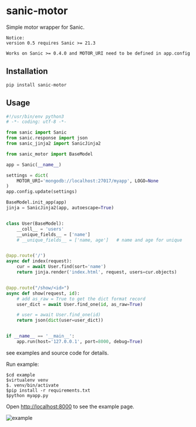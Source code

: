 # sanic-motor
Simple motor wrapper for Sanic.

```
Notice:
version 0.5 requires Sanic >= 21.3

Works on Sanic >= 0.4.0 and MOTOR_URI need to be defined in app.config
```

## Installation

`pip install sanic-motor`

## Usage

```python
#!/usr/bin/env python3
# -*- coding: utf-8 -*-

from sanic import Sanic
from sanic.response import json
from sanic_jinja2 import SanicJinja2

from sanic_motor import BaseModel

app = Sanic(__name__)

settings = dict(
    MOTOR_URI='mongodb://localhost:27017/myapp', LOGO=None
)
app.config.update(settings)

BaseModel.init_app(app)
jinja = SanicJinja2(app, autoescape=True)


class User(BaseModel):
    __coll__ = 'users'
    __unique_fields__ = ['name']
    # __unique_fields__ = ['name, age']   # name and age for unique


@app.route('/')
async def index(request):
    cur = await User.find(sort='name')
    return jinja.render('index.html', request, users=cur.objects)


@app.route("/show/<id>")
async def show(request, id):
    # add as_raw = True to get the dict format record
    user_dict = await User.find_one(id, as_raw=True)

    # user = await User.find_one(id)
    return json(dict(user=user_dict))


if __name__ == '__main__':
    app.run(host='127.0.0.1', port=8000, debug=True)

```
see examples and source code for details.

Run example:

    $cd example
    $virtualenv venv
    $. venv/bin/activate
    $pip install -r requirements.txt
    $python myapp.py

Open <http://localhost:8000> to see the example page.

![example](/example/example.png "example")
